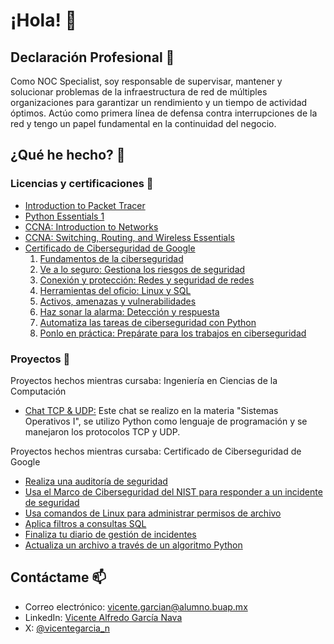 # ¡Hola! 👋

## Declaración Profesional 💼
Como NOC Specialist, soy responsable de supervisar, mantener y solucionar problemas de la infraestructura de red de múltiples organizaciones para garantizar un rendimiento y un tiempo de actividad óptimos. Actúo como primera línea de defensa contra interrupciones de la red y tengo un papel fundamental en la continuidad del negocio.

## ¿Qué he hecho? 🤔

### Licencias y certificaciones 📜
- [Introduction to Packet Tracer](https://github.com/vicentegarcia-n/licencias-y-certificaciones/blob/main/CISCO%20NETWORKING%20ACADEMY/Introduction%20to%20Packet%20Tracer/Introduction%20to%20Packet%20Tracer.pdf)
- [Python Essentials 1](https://github.com/vicentegarcia-n/licencias-y-certificaciones/blob/main/CISCO%20NETWORKING%20ACADEMY/Python%20Essentials/Python%20Essentials%201.pdf)
- [CCNA: Introduction to Networks](https://github.com/vicentegarcia-n/licencias-y-certificaciones/blob/main/CISCO%20NETWORKING%20ACADEMY/CCNA/CCNA%20Introduction%20to%20Networks.pdf)
- [CCNA: Switching, Routing, and Wireless Essentials](https://github.com/vicentegarcia-n/licencias-y-certificaciones/blob/main/CISCO%20NETWORKING%20ACADEMY/CCNA/CCNA%20Switching%2C%20Routing%2C%20and%20Wireless%20Essentials.pdf)
- [Certificado de Ciberseguridad de Google](https://github.com/vicentegarcia-n/licencias-y-certificaciones/blob/main/GOOGLE%20CAREER%20CERTIFICATES/Certificado%20de%20Ciberseguridad%20de%20Google/Coursera%20DDYR0QTF9BH2.pdf)
  1. [Fundamentos de la ciberseguridad](https://github.com/vicentegarcia-n/licencias-y-certificaciones/blob/main/GOOGLE%20CAREER%20CERTIFICATES/Certificado%20de%20Ciberseguridad%20de%20Google/Coursera%20RTSYUH1JC3PD.pdf)
  2. [Ve a lo seguro: Gestiona los riesgos de seguridad](https://github.com/vicentegarcia-n/licencias-y-certificaciones/blob/main/GOOGLE%20CAREER%20CERTIFICATES/Certificado%20de%20Ciberseguridad%20de%20Google/Coursera%205J06RG1XFSFT.pdf)
  3. [Conexión y protección: Redes y seguridad de redes](https://github.com/vicentegarcia-n/licencias-y-certificaciones/blob/main/GOOGLE%20CAREER%20CERTIFICATES/Certificado%20de%20Ciberseguridad%20de%20Google/Coursera%20JUI1GY982CP7.pdf)
  4. [Herramientas del oficio: Linux y SQL](https://github.com/vicentegarcia-n/licencias-y-certificaciones/blob/main/GOOGLE%20CAREER%20CERTIFICATES/Certificado%20de%20Ciberseguridad%20de%20Google/Coursera%204AB3PHUPTJNW.pdf)
  5. [Activos, amenazas y vulnerabilidades](https://github.com/vicentegarcia-n/licencias-y-certificaciones/blob/main/GOOGLE%20CAREER%20CERTIFICATES/Certificado%20de%20Ciberseguridad%20de%20Google/Coursera%20JGL7RZ2OU4DK.pdf)
  6. [Haz sonar la alarma: Detección y respuesta](https://github.com/vicentegarcia-n/licencias-y-certificaciones/blob/main/GOOGLE%20CAREER%20CERTIFICATES/Certificado%20de%20Ciberseguridad%20de%20Google/Coursera%20NEJ3EHQWNCXR.pdf)
  7. [Automatiza las tareas de ciberseguridad con Python](https://github.com/vicentegarcia-n/licencias-y-certificaciones/blob/main/GOOGLE%20CAREER%20CERTIFICATES/Certificado%20de%20Ciberseguridad%20de%20Google/Coursera%204NAWPSA29UQZ.pdf)
  8. [Ponlo en práctica: Prepárate para los trabajos en ciberseguridad](https://github.com/vicentegarcia-n/licencias-y-certificaciones/blob/main/GOOGLE%20CAREER%20CERTIFICATES/Certificado%20de%20Ciberseguridad%20de%20Google/Coursera%2064DD5R7LOWIN.pdf)

### Proyectos 🚀
Proyectos hechos mientras cursaba: Ingeniería en Ciencias de la Computación
- [Chat TCP & UDP:](https://github.com/lilalizzza/Chat) Este chat se realizo en la materia "Sistemas Operativos I", se utilizo Python como lenguaje de programación y se manejaron los protocolos TCP y UDP.

Proyectos hechos mientras cursaba: Certificado de Ciberseguridad de Google
- [Realiza una auditoría de seguridad](https://github.com/vicentegarcia-n/realiza-una-auditoria-de-seguridad)
- [Usa el Marco de Ciberseguridad del NIST para responder a un incidente de seguridad](https://github.com/vicentegarcia-n/usa-el-marco-de-ciberseguridad-del-nist-para-responder-a-un-incidente-de-seguridad)
- [Usa comandos de Linux para administrar permisos de archivo](https://github.com/vicentegarcia-n/usa-comandos-de-linux-para-administrar-permisos-de-archivo)
- [Aplica filtros a consultas SQL](https://github.com/vicentegarcia-n/aplica-filtros-a-consultas-sql)
- [Finaliza tu diario de gestión de incidentes](https://github.com/vicentegarcia-n/finaliza-tu-diario-de-gestion-de-incidentes)
- [Actualiza un archivo a través de un algoritmo Python](https://github.com/vicentegarcia-n/actualiza-un-archivo-a-traves-de-un-algoritmo-python)

## Contáctame 📫
- Correo electrónico: vicente.garcian@alumno.buap.mx
- LinkedIn: [Vicente Alfredo García Nava](https://www.linkedin.com/in/vicentegarcia-n/)
- X: [@vicentegarcia_n](https://x.com/vicentegarcia_n)
